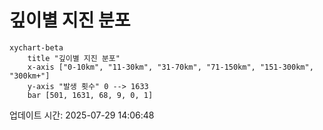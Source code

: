 # 깊이별 지진 분포

```mermaid
xychart-beta
    title "깊이별 지진 분포"
    x-axis ["0-10km", "11-30km", "31-70km", "71-150km", "151-300km", "300km+"]
    y-axis "발생 횟수" 0 --> 1633
    bar [501, 1631, 68, 9, 0, 1]
```

업데이트 시간: 2025-07-29 14:06:48
